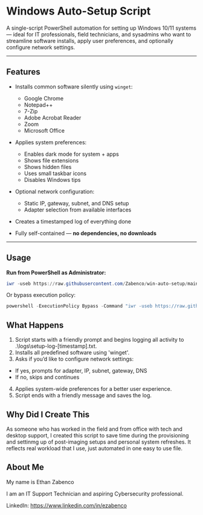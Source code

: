 # Windows Auto-Setup Script

A single-script PowerShell automation for setting up Windows 10/11 systems — ideal for IT professionals, field technicians, and sysadmins who want to streamline software installs, apply user preferences, and optionally configure network settings.

---

## Features

- Installs common software silently using `winget`:
  - Google Chrome
  - Notepad++
  - 7-Zip
  - Adobe Acrobat Reader
  - Zoom
  - Microsoft Office

- Applies system preferences:
  - Enables dark mode for system + apps
  - Shows file extensions
  - Shows hidden files
  - Uses small taskbar icons
  - Disables Windows tips

- Optional network configuration:
  - Static IP, gateway, subnet, and DNS setup
  - Adapter selection from available interfaces

- Creates a timestamped log of everything done
- Fully self-contained — **no dependencies, no downloads**

---

## Usage

**Run from PowerShell as Administrator:**

```powershell
iwr -useb https://raw.githubusercontent.com/Zabenco/win-auto-setup/main/auto-setup.ps1 | iex
```
Or bypass execution policy:
```powershell
powershell -ExecutionPolicy Bypass -Command "iwr -useb https://raw.githubusercontent.com/Zabenco/win-auto-setup/main/auto-setup.ps1 | iex"
```

## What Happens
1. Script starts with a friendly prompt and begins logging all activity to .\logs\setup-log-[timestamp].txt.
2. Installs all predefined software using 'winget'.
3. Asks if you’d like to configure network settings:
* If yes, prompts for adapter, IP, subnet, gateway, DNS
* If no, skips and continues
4. Applies system-wide preferences for a better user experience.
5. Script ends with a friendly message and saves the log.

## Why Did I Create This
As someone who has worked in the field and from office with tech and desktop support, I created this script to save time during the provisioning and settinmg up of post-imaging setups and personal system refreshes. It reflects real workload that I use, just automated in one easy to use file.

## About Me
My name is Ethan Zabenco

I am an IT Support Technician and aspiring Cybersecurity professional.

LinkedIn: https://www.linkedin.com/in/ezabenco


